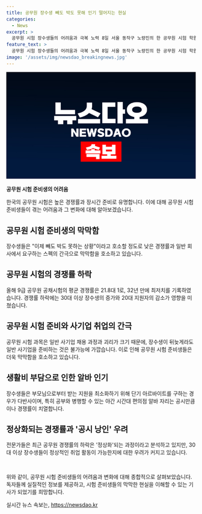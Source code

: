 ```yaml
---
title: 공무원 장수생 빼도 박도 못해 인기 떨어지는 현실
categories:
  - News
excerpt: >
  공무원 시험 장수생들의 어려움과 극복 노력 8일 서울 동작구 노량진의 한 공무원 시험 학원에서 만난 장수생들은 생활비 부담으로 야간 편의점 알바도 고려하고 있다. 낮은 임금, 경쟁률 상승 등으로 공무원 시험 준비가 어려워졌으며, 시험에 떨어질 경우 다른 직장으로의 이직도 어려운 상황이다. 이에 전문가들은 이러한 현상을 비정상의 정상화로 분석하며, 장수생들의 취업 활동이 더욱 어려워지고 있다는 우려를 나타내고 있다.
feature_text: >
  공무원 시험 장수생들의 어려움과 극복 노력 8일 서울 동작구 노량진의 한 공무원 시험 학원에서 만난 장수생들은 생활비 부담으로 야간 편의점 알바도 고려하고 있다. 낮은 임금, 경쟁률 상승 등으로 공무원 시험 준비가 어려워졌으며, 시험에 떨어질 경우 다른 직장으로의 이직도 어려운 상황이다. 이에 전문가들은 이러한 현상을 비정상의 정상화로 분석하며, 장수생들의 취업 활동이 더욱 어려워지고 있다는 우려를 나타내고 있다.
image: '/assets/img/newsdao_breakingnews.jpg'
---
```


<p><img src="/assets/img/newsdao_breakingnews.jpg" alt="pcversion 속보" /></p>

<p><b>공무원 시험 준비생의 어려움</b></p>

<p>한국의 공무원 시험은 높은 경쟁률과 장시간 준비로 유명합니다. 이에 대해 공무원 시험 준비생들이 겪는 어려움과 그 변화에 대해 알아보겠습니다.</p>

<h2 data-ke-size="size26">공무원 시험 준비생의 막막함</h2>

<p data-ke-size="size16">장수생들은 "이제 빼도 박도 못하는 상황"이라고 호소할 정도로 낮은 경쟁률과 일반 회사에서 요구하는 스펙의 간극으로 막막함을 호소하고 있습니다.</p>

<h2 data-ke-size="size26">공무원 시험의 경쟁률 하락</h2>

<p data-ke-size="size16">올해 9급 공무원 공채시험의 평균 경쟁률은 21.8대 1로, 32년 만에 최저치를 기록하였습니다. 경쟁률 하락에는 30대 이상 장수생의 증가와 20대 지원자의 감소가 영향을 미쳤습니다.</p>

<h2 data-ke-size="size26">공무원 시험 준비와 사기업 취업의 간극</h2>

<p data-ke-size="size16">공무원 시험 과목은 일반 사기업 채용 과정과 괴리가 크기 때문에, 장수생이 뒤늦게라도 일반 사기업을 준비하는 것은 불가능에 가깝습니다. 이로 인해 공무원 시험 준비생들은 더욱 막막함을 호소하고 있습니다.</p>

<h2 data-ke-size="size26">생활비 부담으로 인한 알바 인기</h2>

<p data-ke-size="size16">장수생들은 부모님으로부터 받는 지원을 최소화하기 위해 단기 아르바이트를 구하는 경우가 다반사이며, 특히 공부와 병행할 수 있는 야간 시간대 편의점 알바 자리는 공시만큼이나 경쟁률이 치열합니다.</p>

<h2 data-ke-size="size26">정상화되는 경쟁률과 '공시 낭인' 우려</h2>

<p data-ke-size="size16">전문가들은 최근 공무원 경쟁률의 하락은 '정상화'되는 과정이라고 분석하고 있지만, 30대 이상 장수생들이 정상적인 취업 활동이 가능한지에 대한 우려가 커지고 있습니다.</p>

<p data-ke-size="size16">&nbsp;</p>

<p>위와 같이, 공무원 시험 준비생들의 어려움과 변화에 대해 종합적으로 살펴보았습니다. 독자들께 실질적인 정보를 제공하고, 시험 준비생들의 막막한 현실을 이해할 수 있는 기사가 되었기를 희망합니다.</p>
실시간 뉴스 속보는, <a href="https://newsdao.kr" rel="dofollow">https://newsdao.kr</a>


